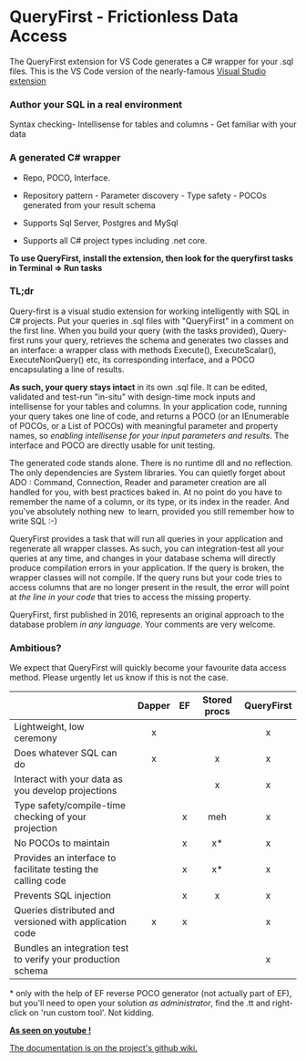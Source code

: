 # QueryFirst - Frictionless Data Access
The QueryFirst extension for VS Code generates a C# wrapper for your .sql files. This is the VS Code version of the nearly-famous [Visual Studio extension](https://marketplace.visualstudio.com/items?itemName=bbsimonbb.QueryFirst&ssr=false#overview)

### Author your SQL in a real environment
 Syntax checking- Intellisense for tables and columns - Get familiar with your data

### A generated C# wrapper
- Repo, POCO, Interface.
- Repository pattern - Parameter discovery - Type safety - POCOs generated from your result schema 

- Supports Sql Server, Postgres and MySql
- Supports all C# project types including .net core.

**To use QueryFirst, install the extension, then look for the queryfirst tasks in Terminal => Run tasks**

### TL;dr

Query-first is a visual studio extension for working intelligently with SQL in C# projects. Put your queries in .sql files with "QueryFirst" in a comment on the first line. When you build your query (with the tasks provided), Query-first runs your query, retrieves the schema and generates two classes and an interface: a wrapper class with methods Execute(), ExecuteScalar(), ExecuteNonQuery() etc, its corresponding interface, and a POCO encapsulating a line of results.

**As such, your query stays intact** in its own .sql file. It can be edited, validated and test-run "in-situ" with design-time mock inputs and intellisense for your tables and columns. In your application code, running your query takes one line of code, and returns a POCO (or an IEnumerable of POCOs, or a List of POCOs) with meaningful parameter and property names, so _enabling intellisense for your input parameters and results_. The interface and POCO are directly usable for unit testing.

The generated code stands alone. There is no runtime dll and no reflection. The only dependencies are System libraries. You can quietly forget about ADO : Command, Connection, Reader and parameter creation are all handled for you, with best practices baked in. At no point do you have to remember the name of a column, or its type, or its index in the reader. And you've absolutely nothing new  to learn, provided you still remember how to write SQL :-)

QueryFirst provides a task that will run all queries in your application and regenerate all wrapper classes. As such, you can integration-test all your queries at any time, and changes in your database schema will directly produce compilation errors in your application. If the query is broken, the wrapper classes will not compile. If the query runs but your code tries to access columns that are no longer present in the result, the error will point at _the line in your code_ that tries to access the missing property.

QueryFirst, first published in 2016, represents an original approach to the database problem _in any language_. Your comments are very welcome. 

### Ambitious?
We expect that QueryFirst will quickly become your favourite data access method. Please urgently let us know if this is not the case.

|                                                       |Dapper|EF|Stored procs|QueryFirst|
|:-------------------------------------|:-------:|:-:|:--------------:|:---------:|
| Lightweight, low ceremony |x|||x|
| Does whatever SQL can do |x||x|x|
| Interact with your data as you develop projections |||x|x|
| Type safety/compile-time checking of your projection ||x|meh|x|
| No POCOs to maintain ||x|x*|x|
| Provides an interface to facilitate testing the calling code ||x|x*|x|
| Prevents SQL injection ||x|x|x|
| Queries distributed and versioned with application code |x|x||x|
| Bundles an integration test to verify your production schema ||||x|

\* only with the help of EF reverse POCO generator (not actually part of EF), but you'll need to open your solution _as administrator_, find the .tt and right-click on 'run custom tool'. Not kidding.







**[As seen on youtube !](http://geniusorfantasist.blogspot.fr/2017/02/the-tool-in-action.html)**

[The documentation is on the project's github wiki.](https://github.com/bbsimonbb/query-first/wiki)
